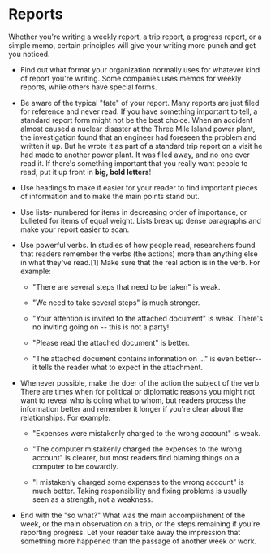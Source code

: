 # Reports

Whether you're writing a weekly report, a trip report, a progress report, or a simple memo, certain principles will give your writing more punch and get you noticed.

*	Find out what format your organization normally uses for whatever kind of report you're writing. Some companies uses memos for weekly reports, while others have special forms.

*	Be aware of the typical "fate" of your report. Many reports are just filed for reference and never read. If you have something important to tell, a standard report form might not be the best choice. When an accident almost caused a nuclear disaster at the Three Mile Island power plant, the investigation found that an engineer had foreseen the problem and written it up. But he wrote it as part of a standard trip report on a visit he had made to another power plant. It was filed away, and no one ever read it. If there's something important that you really want people to read, put it up front in **big, bold letters**!

*	Use headings to make it easier for your reader to find important pieces of information and to make the main points stand out.

*	Use lists- numbered for items in decreasing order of importance, or bulleted for items of equal weight. Lists break up dense paragraphs and make your report easier to scan.

*	Use powerful verbs. In studies of how people read, researchers found that readers remember the verbs (the actions) more than anything else in what they've read.[1] Make sure that the real action is in the verb. For example:

	-	"There are several steps that need to be taken" is weak.
	
	-	"We need to take several steps" is much stronger.
	
	-	"Your attention is invited to the attached document" is weak. There's no inviting going on \-\- this is not a party!
	
	-	"Please read the attached document" is better.
	
	-	"The attached document contains information on ..." is even better-- it tells the reader what to expect in the attachment.
	
*	Whenever possible, make the doer of the action the subject of the verb. There are times when for political or diplomatic reasons you might not want to reveal who is doing what to whom, but readers process the information better and remember it longer if you're clear about the relationships. For example:

	-	"Expenses were mistakenly charged to the wrong account" is weak.
	
	-	"The computer mistakenly charged the expenses to the wrong account" is clearer, but most readers find blaming things on a computer to be cowardly.
	
	-	"I mistakenly charged some expenses to the wrong account" is much better. Taking responsibility and fixing problems is usually seen as a strength, not a weakness.
	
*	End with the "so what?" What was the main accomplishment of the week, or the main observation on a trip, or the steps remaining if you're reporting progress. Let your reader take away the impression that something more happened than the passage of another week or work.